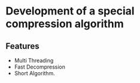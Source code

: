 # Development of a special compression algorithm
##  Features
-  Multi Threading
- Fast Decompression
- Short Algorithm.